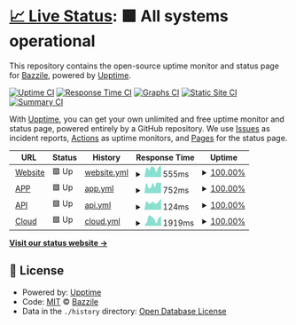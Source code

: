 # [📈 Live Status](https://monitoring.bazzile.ch): <!--live status--> **🟩 All systems operational**

This repository contains the open-source uptime monitor and status page for [Bazzile](https://monitoring.bazzile.ch), powered by [Upptime](https://github.com/upptime/upptime).

[![Uptime CI](https://github.com/bazziletech/monitoring/workflows/Uptime%20CI/badge.svg)](https://github.com/bazziletech/monitoring/actions?query=workflow%3A%22Uptime+CI%22)
[![Response Time CI](https://github.com/bazziletech/monitoring/workflows/Response%20Time%20CI/badge.svg)](https://github.com/bazziletech/monitoring/actions?query=workflow%3A%22Response+Time+CI%22)
[![Graphs CI](https://github.com/bazziletech/monitoring/workflows/Graphs%20CI/badge.svg)](https://github.com/bazziletech/monitoring/actions?query=workflow%3A%22Graphs+CI%22)
[![Static Site CI](https://github.com/bazziletech/monitoring/workflows/Static%20Site%20CI/badge.svg)](https://github.com/bazziletech/monitoring/actions?query=workflow%3A%22Static+Site+CI%22)
[![Summary CI](https://github.com/bazziletech/monitoring/workflows/Summary%20CI/badge.svg)](https://github.com/bazziletech/monitoring/actions?query=workflow%3A%22Summary+CI%22)

With [Upptime](https://upptime.js.org), you can get your own unlimited and free uptime monitor and status page, powered entirely by a GitHub repository. We use [Issues](https://github.com/bazziletech/monitoring/issues) as incident reports, [Actions](https://github.com/bazziletech/monitoring/actions) as uptime monitors, and [Pages](https://monitoring.bazzile.ch) for the status page.

<!--start: status pages-->
<!-- This summary is generated by Upptime (https://github.com/upptime/upptime) -->
<!-- Do not edit this manually, your changes will be overwritten -->
<!-- prettier-ignore -->
| URL | Status | History | Response Time | Uptime |
| --- | ------ | ------- | ------------- | ------ |
| <img alt="" src="https://icons.duckduckgo.com/ip3/www.bazzile.ch.ico" height="13"> [Website](https://www.bazzile.ch) | 🟩 Up | [website.yml](https://github.com/bazziletech/monitoring/commits/HEAD/history/website.yml) | <details><summary><img alt="Response time graph" src="./graphs/website/response-time-week.png" height="20"> 555ms</summary><br><a href="https://monitoring.bazzile.ch/history/website"><img alt="Response time 624" src="https://img.shields.io/endpoint?url=https%3A%2F%2Fraw.githubusercontent.com%2Fbazziletech%2Fmonitoring%2FHEAD%2Fapi%2Fwebsite%2Fresponse-time.json"></a><br><a href="https://monitoring.bazzile.ch/history/website"><img alt="24-hour response time 699" src="https://img.shields.io/endpoint?url=https%3A%2F%2Fraw.githubusercontent.com%2Fbazziletech%2Fmonitoring%2FHEAD%2Fapi%2Fwebsite%2Fresponse-time-day.json"></a><br><a href="https://monitoring.bazzile.ch/history/website"><img alt="7-day response time 555" src="https://img.shields.io/endpoint?url=https%3A%2F%2Fraw.githubusercontent.com%2Fbazziletech%2Fmonitoring%2FHEAD%2Fapi%2Fwebsite%2Fresponse-time-week.json"></a><br><a href="https://monitoring.bazzile.ch/history/website"><img alt="30-day response time 624" src="https://img.shields.io/endpoint?url=https%3A%2F%2Fraw.githubusercontent.com%2Fbazziletech%2Fmonitoring%2FHEAD%2Fapi%2Fwebsite%2Fresponse-time-month.json"></a><br><a href="https://monitoring.bazzile.ch/history/website"><img alt="1-year response time 624" src="https://img.shields.io/endpoint?url=https%3A%2F%2Fraw.githubusercontent.com%2Fbazziletech%2Fmonitoring%2FHEAD%2Fapi%2Fwebsite%2Fresponse-time-year.json"></a></details> | <details><summary><a href="https://monitoring.bazzile.ch/history/website">100.00%</a></summary><a href="https://monitoring.bazzile.ch/history/website"><img alt="All-time uptime 100.00%" src="https://img.shields.io/endpoint?url=https%3A%2F%2Fraw.githubusercontent.com%2Fbazziletech%2Fmonitoring%2FHEAD%2Fapi%2Fwebsite%2Fuptime.json"></a><br><a href="https://monitoring.bazzile.ch/history/website"><img alt="24-hour uptime 100.00%" src="https://img.shields.io/endpoint?url=https%3A%2F%2Fraw.githubusercontent.com%2Fbazziletech%2Fmonitoring%2FHEAD%2Fapi%2Fwebsite%2Fuptime-day.json"></a><br><a href="https://monitoring.bazzile.ch/history/website"><img alt="7-day uptime 100.00%" src="https://img.shields.io/endpoint?url=https%3A%2F%2Fraw.githubusercontent.com%2Fbazziletech%2Fmonitoring%2FHEAD%2Fapi%2Fwebsite%2Fuptime-week.json"></a><br><a href="https://monitoring.bazzile.ch/history/website"><img alt="30-day uptime 100.00%" src="https://img.shields.io/endpoint?url=https%3A%2F%2Fraw.githubusercontent.com%2Fbazziletech%2Fmonitoring%2FHEAD%2Fapi%2Fwebsite%2Fuptime-month.json"></a><br><a href="https://monitoring.bazzile.ch/history/website"><img alt="1-year uptime 100.00%" src="https://img.shields.io/endpoint?url=https%3A%2F%2Fraw.githubusercontent.com%2Fbazziletech%2Fmonitoring%2FHEAD%2Fapi%2Fwebsite%2Fuptime-year.json"></a></details>
| <img alt="" src="https://icons.duckduckgo.com/ip3/www.bazzile.app.ico" height="13"> [APP](https://www.bazzile.app) | 🟩 Up | [app.yml](https://github.com/bazziletech/monitoring/commits/HEAD/history/app.yml) | <details><summary><img alt="Response time graph" src="./graphs/app/response-time-week.png" height="20"> 752ms</summary><br><a href="https://monitoring.bazzile.ch/history/app"><img alt="Response time 981" src="https://img.shields.io/endpoint?url=https%3A%2F%2Fraw.githubusercontent.com%2Fbazziletech%2Fmonitoring%2FHEAD%2Fapi%2Fapp%2Fresponse-time.json"></a><br><a href="https://monitoring.bazzile.ch/history/app"><img alt="24-hour response time 946" src="https://img.shields.io/endpoint?url=https%3A%2F%2Fraw.githubusercontent.com%2Fbazziletech%2Fmonitoring%2FHEAD%2Fapi%2Fapp%2Fresponse-time-day.json"></a><br><a href="https://monitoring.bazzile.ch/history/app"><img alt="7-day response time 752" src="https://img.shields.io/endpoint?url=https%3A%2F%2Fraw.githubusercontent.com%2Fbazziletech%2Fmonitoring%2FHEAD%2Fapi%2Fapp%2Fresponse-time-week.json"></a><br><a href="https://monitoring.bazzile.ch/history/app"><img alt="30-day response time 981" src="https://img.shields.io/endpoint?url=https%3A%2F%2Fraw.githubusercontent.com%2Fbazziletech%2Fmonitoring%2FHEAD%2Fapi%2Fapp%2Fresponse-time-month.json"></a><br><a href="https://monitoring.bazzile.ch/history/app"><img alt="1-year response time 981" src="https://img.shields.io/endpoint?url=https%3A%2F%2Fraw.githubusercontent.com%2Fbazziletech%2Fmonitoring%2FHEAD%2Fapi%2Fapp%2Fresponse-time-year.json"></a></details> | <details><summary><a href="https://monitoring.bazzile.ch/history/app">100.00%</a></summary><a href="https://monitoring.bazzile.ch/history/app"><img alt="All-time uptime 100.00%" src="https://img.shields.io/endpoint?url=https%3A%2F%2Fraw.githubusercontent.com%2Fbazziletech%2Fmonitoring%2FHEAD%2Fapi%2Fapp%2Fuptime.json"></a><br><a href="https://monitoring.bazzile.ch/history/app"><img alt="24-hour uptime 100.00%" src="https://img.shields.io/endpoint?url=https%3A%2F%2Fraw.githubusercontent.com%2Fbazziletech%2Fmonitoring%2FHEAD%2Fapi%2Fapp%2Fuptime-day.json"></a><br><a href="https://monitoring.bazzile.ch/history/app"><img alt="7-day uptime 100.00%" src="https://img.shields.io/endpoint?url=https%3A%2F%2Fraw.githubusercontent.com%2Fbazziletech%2Fmonitoring%2FHEAD%2Fapi%2Fapp%2Fuptime-week.json"></a><br><a href="https://monitoring.bazzile.ch/history/app"><img alt="30-day uptime 100.00%" src="https://img.shields.io/endpoint?url=https%3A%2F%2Fraw.githubusercontent.com%2Fbazziletech%2Fmonitoring%2FHEAD%2Fapi%2Fapp%2Fuptime-month.json"></a><br><a href="https://monitoring.bazzile.ch/history/app"><img alt="1-year uptime 100.00%" src="https://img.shields.io/endpoint?url=https%3A%2F%2Fraw.githubusercontent.com%2Fbazziletech%2Fmonitoring%2FHEAD%2Fapi%2Fapp%2Fuptime-year.json"></a></details>
| <img alt="" src="https://icons.duckduckgo.com/ip3/www.bazzile.app.ico" height="13"> [API](https://www.bazzile.app/api) | 🟩 Up | [api.yml](https://github.com/bazziletech/monitoring/commits/HEAD/history/api.yml) | <details><summary><img alt="Response time graph" src="./graphs/api/response-time-week.png" height="20"> 124ms</summary><br><a href="https://monitoring.bazzile.ch/history/api"><img alt="Response time 131" src="https://img.shields.io/endpoint?url=https%3A%2F%2Fraw.githubusercontent.com%2Fbazziletech%2Fmonitoring%2FHEAD%2Fapi%2Fapi%2Fresponse-time.json"></a><br><a href="https://monitoring.bazzile.ch/history/api"><img alt="24-hour response time 177" src="https://img.shields.io/endpoint?url=https%3A%2F%2Fraw.githubusercontent.com%2Fbazziletech%2Fmonitoring%2FHEAD%2Fapi%2Fapi%2Fresponse-time-day.json"></a><br><a href="https://monitoring.bazzile.ch/history/api"><img alt="7-day response time 124" src="https://img.shields.io/endpoint?url=https%3A%2F%2Fraw.githubusercontent.com%2Fbazziletech%2Fmonitoring%2FHEAD%2Fapi%2Fapi%2Fresponse-time-week.json"></a><br><a href="https://monitoring.bazzile.ch/history/api"><img alt="30-day response time 131" src="https://img.shields.io/endpoint?url=https%3A%2F%2Fraw.githubusercontent.com%2Fbazziletech%2Fmonitoring%2FHEAD%2Fapi%2Fapi%2Fresponse-time-month.json"></a><br><a href="https://monitoring.bazzile.ch/history/api"><img alt="1-year response time 131" src="https://img.shields.io/endpoint?url=https%3A%2F%2Fraw.githubusercontent.com%2Fbazziletech%2Fmonitoring%2FHEAD%2Fapi%2Fapi%2Fresponse-time-year.json"></a></details> | <details><summary><a href="https://monitoring.bazzile.ch/history/api">100.00%</a></summary><a href="https://monitoring.bazzile.ch/history/api"><img alt="All-time uptime 100.00%" src="https://img.shields.io/endpoint?url=https%3A%2F%2Fraw.githubusercontent.com%2Fbazziletech%2Fmonitoring%2FHEAD%2Fapi%2Fapi%2Fuptime.json"></a><br><a href="https://monitoring.bazzile.ch/history/api"><img alt="24-hour uptime 100.00%" src="https://img.shields.io/endpoint?url=https%3A%2F%2Fraw.githubusercontent.com%2Fbazziletech%2Fmonitoring%2FHEAD%2Fapi%2Fapi%2Fuptime-day.json"></a><br><a href="https://monitoring.bazzile.ch/history/api"><img alt="7-day uptime 100.00%" src="https://img.shields.io/endpoint?url=https%3A%2F%2Fraw.githubusercontent.com%2Fbazziletech%2Fmonitoring%2FHEAD%2Fapi%2Fapi%2Fuptime-week.json"></a><br><a href="https://monitoring.bazzile.ch/history/api"><img alt="30-day uptime 100.00%" src="https://img.shields.io/endpoint?url=https%3A%2F%2Fraw.githubusercontent.com%2Fbazziletech%2Fmonitoring%2FHEAD%2Fapi%2Fapi%2Fuptime-month.json"></a><br><a href="https://monitoring.bazzile.ch/history/api"><img alt="1-year uptime 100.00%" src="https://img.shields.io/endpoint?url=https%3A%2F%2Fraw.githubusercontent.com%2Fbazziletech%2Fmonitoring%2FHEAD%2Fapi%2Fapi%2Fuptime-year.json"></a></details>
| <img alt="" src="https://icons.duckduckgo.com/ip3/cloud.bazzile.ch.ico" height="13"> [Cloud](https://cloud.bazzile.ch) | 🟩 Up | [cloud.yml](https://github.com/bazziletech/monitoring/commits/HEAD/history/cloud.yml) | <details><summary><img alt="Response time graph" src="./graphs/cloud/response-time-week.png" height="20"> 1919ms</summary><br><a href="https://monitoring.bazzile.ch/history/cloud"><img alt="Response time 1945" src="https://img.shields.io/endpoint?url=https%3A%2F%2Fraw.githubusercontent.com%2Fbazziletech%2Fmonitoring%2FHEAD%2Fapi%2Fcloud%2Fresponse-time.json"></a><br><a href="https://monitoring.bazzile.ch/history/cloud"><img alt="24-hour response time 2514" src="https://img.shields.io/endpoint?url=https%3A%2F%2Fraw.githubusercontent.com%2Fbazziletech%2Fmonitoring%2FHEAD%2Fapi%2Fcloud%2Fresponse-time-day.json"></a><br><a href="https://monitoring.bazzile.ch/history/cloud"><img alt="7-day response time 1919" src="https://img.shields.io/endpoint?url=https%3A%2F%2Fraw.githubusercontent.com%2Fbazziletech%2Fmonitoring%2FHEAD%2Fapi%2Fcloud%2Fresponse-time-week.json"></a><br><a href="https://monitoring.bazzile.ch/history/cloud"><img alt="30-day response time 1945" src="https://img.shields.io/endpoint?url=https%3A%2F%2Fraw.githubusercontent.com%2Fbazziletech%2Fmonitoring%2FHEAD%2Fapi%2Fcloud%2Fresponse-time-month.json"></a><br><a href="https://monitoring.bazzile.ch/history/cloud"><img alt="1-year response time 1945" src="https://img.shields.io/endpoint?url=https%3A%2F%2Fraw.githubusercontent.com%2Fbazziletech%2Fmonitoring%2FHEAD%2Fapi%2Fcloud%2Fresponse-time-year.json"></a></details> | <details><summary><a href="https://monitoring.bazzile.ch/history/cloud">100.00%</a></summary><a href="https://monitoring.bazzile.ch/history/cloud"><img alt="All-time uptime 100.00%" src="https://img.shields.io/endpoint?url=https%3A%2F%2Fraw.githubusercontent.com%2Fbazziletech%2Fmonitoring%2FHEAD%2Fapi%2Fcloud%2Fuptime.json"></a><br><a href="https://monitoring.bazzile.ch/history/cloud"><img alt="24-hour uptime 100.00%" src="https://img.shields.io/endpoint?url=https%3A%2F%2Fraw.githubusercontent.com%2Fbazziletech%2Fmonitoring%2FHEAD%2Fapi%2Fcloud%2Fuptime-day.json"></a><br><a href="https://monitoring.bazzile.ch/history/cloud"><img alt="7-day uptime 100.00%" src="https://img.shields.io/endpoint?url=https%3A%2F%2Fraw.githubusercontent.com%2Fbazziletech%2Fmonitoring%2FHEAD%2Fapi%2Fcloud%2Fuptime-week.json"></a><br><a href="https://monitoring.bazzile.ch/history/cloud"><img alt="30-day uptime 100.00%" src="https://img.shields.io/endpoint?url=https%3A%2F%2Fraw.githubusercontent.com%2Fbazziletech%2Fmonitoring%2FHEAD%2Fapi%2Fcloud%2Fuptime-month.json"></a><br><a href="https://monitoring.bazzile.ch/history/cloud"><img alt="1-year uptime 100.00%" src="https://img.shields.io/endpoint?url=https%3A%2F%2Fraw.githubusercontent.com%2Fbazziletech%2Fmonitoring%2FHEAD%2Fapi%2Fcloud%2Fuptime-year.json"></a></details>

<!--end: status pages-->

[**Visit our status website →**](https://monitoring.bazzile.ch)

## 📄 License

- Powered by: [Upptime](https://github.com/upptime/upptime)
- Code: [MIT](./LICENSE) © [Bazzile](https://monitoring.bazzile.ch)
- Data in the `./history` directory: [Open Database License](https://opendatacommons.org/licenses/odbl/1-0/)

